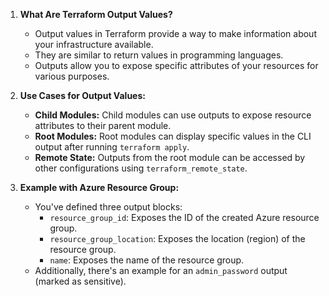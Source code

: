 1. **What Are Terraform Output Values?**
   - Output values in Terraform provide a way to make information about your infrastructure available.
   - They are similar to return values in programming languages.
   - Outputs allow you to expose specific attributes of your resources for various purposes.

2. **Use Cases for Output Values:**
   - **Child Modules:** Child modules can use outputs to expose resource attributes to their parent module.
   - **Root Modules:** Root modules can display specific values in the CLI output after running `terraform apply`.
   - **Remote State:** Outputs from the root module can be accessed by other configurations using `terraform_remote_state`.

3. **Example with Azure Resource Group:**
   - You've defined three output blocks:
     - `resource_group_id`: Exposes the ID of the created Azure resource group.
     - `resource_group_location`: Exposes the location (region) of the resource group.
     - `name`: Exposes the name of the resource group.
   - Additionally, there's an example for an `admin_password` output (marked as sensitive).

